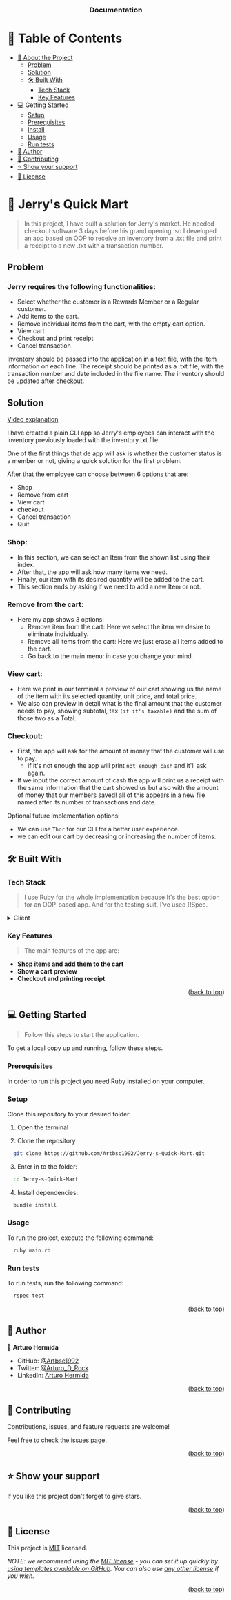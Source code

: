 <a name="readme-top"></a>

<div align="center">


  <br/>

  <h3><b>Documentation</b></h3>

</div>

<!-- TABLE OF CONTENTS -->

# 📗 Table of Contents

- [📖 About the Project](#about-project)
  - [Problem](#problem)
  - [Solution](#solution)  
  - [🛠 Built With](#built-with)
    - [Tech Stack](#tech-stack)
    - [Key Features](#key-features)
- [💻 Getting Started](#getting-started)
  - [Setup](#setup)
  - [Prerequisites](#prerequisites)
  - [Install](#install)
  - [Usage](#usage)
  - [Run tests](#run-tests)
- [👥 Author](#authors)
- [🤝 Contributing](#contributing)
- [⭐️ Show your support](#support)
- [📝 License](#license)

<!-- PROJECT DESCRIPTION -->

# 📖 Jerry's Quick Mart <a name="about-project"></a>

> In this project, I have built a solution for Jerry's market. He needed checkout software 3 days before his grand opening, so I developed an app based on OOP to receive an inventory from a .txt file and print a receipt to a new .txt with a transaction number.

## Problem <a name= "problem"></a>
### Jerry requires the following functionalities:
- Select whether the customer is a Rewards Member or a Regular customer.
- Add items to the cart.
- Remove individual items from the cart, with the empty cart option.
- View cart
- Checkout and print receipt
- Cancel transaction

Inventory should be passed into the application in a text file, with the item information on each line. The receipt should be printed as a .txt file, with the transaction number and date included in the file name. The inventory should be updated after checkout.

## Solution <a name="solution"></a>

[Video explanation](https://www.loom.com/share/09f0c3700f244f55af054b304a9100cd)

I have created a plain CLI app so Jerry's employees can interact with the inventory previously loaded with the inventory.txt file.

One of the first things that de app will ask is whether the customer status is a member or not, giving a quick solution for the first problem.

After that the employee can choose between 6 options that are:

- Shop
- Remove from cart
- View cart
- checkout
- Cancel transaction
- Quit

### Shop:
- In this section, we can select an Item from the shown list using their index.
- After that, the app will ask how many items we need.
- Finally, our item with its desired quantity will be added to the cart.
- This section ends by asking if we need to add a new Item or not.

### Remove from the cart:
- Here my app shows 3 options:
  - Remove item from the cart: Here we select the item we desire to eliminate individually.
  - Remove all items from the cart: Here we just erase all items added to the cart.
  - Go back to the main menu: in case you change your mind.

### View cart:
- Here we print in our terminal a preview of our cart showing us the name of the item with its selected quantity, unit price, and total price.
- We also can preview in detail what is the final amount that the customer needs to pay, showing subtotal, tax `(if it's taxable)` and the sum of those two as a Total.

### Checkout:
- First, the app will ask for the amount of money that the customer will use to pay.
  - if it's not enough the app will print `not enough cash` and it'll ask again.
- If we input the correct amount of cash the app will print us a receipt with the same information that the cart showed us but also with the amount of money that our members saved! all of this appears in a new file named after its number of transactions and date.

Optional future implementation options:
- We can use `Thor` for our CLI for a better user experience.
- we can edit our cart by decreasing or increasing the number of items.




## 🛠 Built With <a name="built-with"></a>

### Tech Stack <a name="tech-stack"></a>

> I use Ruby for the whole implementation because It's the best option for an OOP-based app. And for the testing suit, I've used RSpec.

<details>
  <summary>Client</summary>
  <ul>
    <li><a href="https://www.ruby-lang.org">Ruby</a></li>
  </ul>
</details>

<!-- Features -->

### Key Features <a name="key-features"></a>

> The main features of the app are:

- **Shop items and add them to the cart**
- **Show a cart preview**
- **Checkout and printing receipt**

<p align="right">(<a href="#readme-top">back to top</a>)</p>

<!-- GETTING STARTED -->

## 💻 Getting Started <a name="getting-started"></a>

> Follow this steps to start the application.

To get a local copy up and running, follow these steps.

### Prerequisites

In order to run this project you need Ruby installed on your computer.

### Setup

Clone this repository to your desired folder:
1. Open the terminal

2. Clone the repository

```bash
  git clone https://github.com/Artbsc1992/Jerry-s-Quick-Mart.git
```
3. Enter in to the folder:
```bash
  cd Jerry-s-Quick-Mart
```

4. Install dependencies:
```bash
  bundle install
```



### Usage

To run the project, execute the following command:

```sh
  ruby main.rb
```

### Run tests

To run tests, run the following command:

```bash
  rspec test
```


<p align="right">(<a href="#readme-top">back to top</a>)</p>

<!-- AUTHOR -->

## 👥 Author <a name="authors"></a>


👤 **Arturo Hermida**

- GitHub: [@Artbsc1992](https://github.com/Artbsc1992)
- Twitter: [@Arturo_D_Rock](https://twitter.com/Arturo_D_Rock)
- LinkedIn: [Arturo Hermida](https://www.linkedin.com/in/arturo-hermida29/)


<p align="right">(<a href="#readme-top">back to top</a>)</p>


<!-- CONTRIBUTING -->

## 🤝 Contributing <a name="contributing"></a>

Contributions, issues, and feature requests are welcome!

Feel free to check the [issues page](../../issues/).

<p align="right">(<a href="#readme-top">back to top</a>)</p>

<!-- SUPPORT -->

## ⭐️ Show your support <a name="support"></a>

If you like this project don't forget to give stars.

<p align="right">(<a href="#readme-top">back to top</a>)</p>


<!-- LICENSE -->

## 📝 License <a name="license"></a>

This project is [MIT](./LICENSE) licensed.

_NOTE: we recommend using the [MIT license](https://choosealicense.com/licenses/mit/) - you can set it up quickly by [using templates available on GitHub](https://docs.github.com/en/communities/setting-up-your-project-for-healthy-contributions/adding-a-license-to-a-repository). You can also use [any other license](https://choosealicense.com/licenses/) if you wish._

<p align="right">(<a href="#readme-top">back to top</a>)</p>
